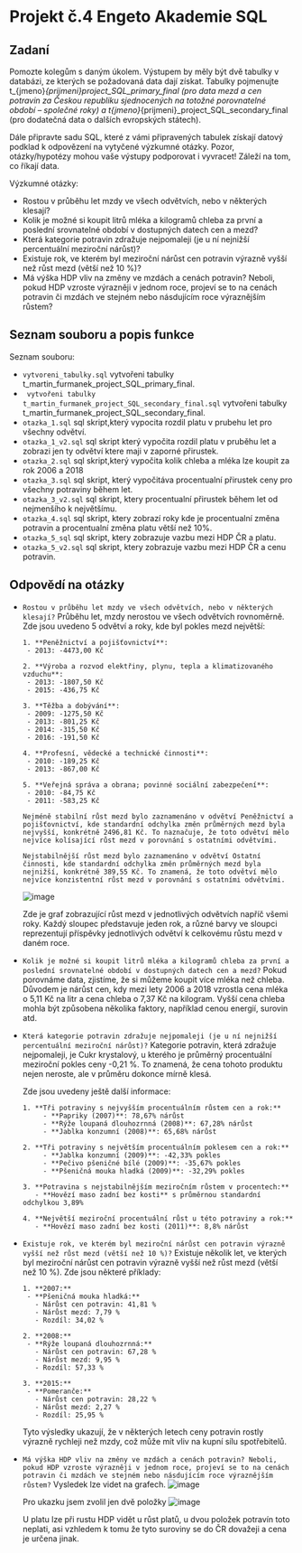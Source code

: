 # Projekt č.4 Engeto Akademie SQL

## Zadaní
Pomozte kolegům s daným úkolem. Výstupem by měly být dvě tabulky v databázi, ze kterých se požadovaná data dají získat. Tabulky pojmenujte t_{jmeno}_{prijmeni}_project_SQL_primary_final (pro data mezd a cen potravin za Českou republiku sjednocených na totožné porovnatelné období – společné roky) a t_{jmeno}_{prijmeni}_project_SQL_secondary_final (pro dodatečná data o dalších evropských státech).

Dále připravte sadu SQL, které z vámi připravených tabulek získají datový podklad k odpovězení na vytyčené výzkumné otázky. Pozor, otázky/hypotézy mohou vaše výstupy podporovat i vyvracet! Záleží na tom, co říkají data.

Výzkumné otázky:
- Rostou v průběhu let mzdy ve všech odvětvích, nebo v některých klesají?
- Kolik je možné si koupit litrů mléka a kilogramů chleba za první a poslední srovnatelné období v dostupných datech cen a mezd?
- Která kategorie potravin zdražuje nejpomaleji (je u ní nejnižší percentuální meziroční nárůst)?
- Existuje rok, ve kterém byl meziroční nárůst cen potravin výrazně vyšší než růst mezd (větší než 10 %)?
- Má výška HDP vliv na změny ve mzdách a cenách potravin? Neboli, pokud HDP vzroste výrazněji v jednom roce, projeví se to na cenách potravin či mzdách ve stejném nebo násdujícím roce výraznějším růstem?

## Seznam souboru a popis funkce
Seznam souboru:
- `vytvoreni_tabulky.sql` vytvořeni tabulky t_martin_furmanek_project_SQL_primary_final.
- ` vytvořeni tabulky t_martin_furmanek_project_SQL_secondary_final.sql` vytvořeni tabulky t_martin_furmanek_project_SQL_secondary_final.
- `otazka_1.sql` sql skript,který vypocita rozdil platu v prubehu let pro všechny odvětví.
- `otazka_1_v2.sql` sql skript který vypočita rozdil platu v pruběhu let a zobrazi jen ty odvětví ktere maji v zaporné přirustek.
- `otazka_2.sql` sql skript,který vypočita kolik chleba a mléka lze koupit za rok 2006 a 2018
- `otazka_3.sql` sql skript, který vypočitáva procentualní přirustek ceny pro všechny potraviny během let.
- `otazka_3_v2.sql` sql skript, ktery procentualní přirustek během let od nejmenšího k největšímu.
- `otazka_4.sql` sql skript, ktery zobrazí roky kde je procentualní změna potravin a procentualní změna platu větší než 10%.
- `otazka_5_sql` sql skript, ktery zobrazuje vazbu mezi HDP ČR a platu.
- `otazka_5_v2.sql` sql skript, ktery zobrazuje vazbu mezi HDP ČR a cenu potravin.


## Odpovědí na otázky
- `Rostou v průběhu let mzdy ve všech odvětvích, nebo v některých klesají?` Průběhu let, mzdy nerostou ve všech odvětvích rovnoměrně. Zde jsou uvedeno 5 odvětví a roky, kde byl pokles mezd největší:
  
      1. **Peněžnictví a pojišťovnictví**:
       - 2013: -4473,00 Kč

      2. **Výroba a rozvod elektřiny, plynu, tepla a klimatizovaného vzduchu**:
       - 2013: -1807,50 Kč
       - 2015: -436,75 Kč

      3. **Těžba a dobývání**:
       - 2009: -1275,50 Kč
       - 2013: -801,25 Kč
       - 2014: -315,50 Kč
       - 2016: -191,50 Kč

      4. **Profesní, vědecké a technické činnosti**:
       - 2010: -189,25 Kč
       - 2013: -867,00 Kč

      5. **Veřejná správa a obrana; povinné sociální zabezpečení**:
       - 2010: -84,75 Kč
       - 2011: -583,25 Kč
      
      Nejméně stabilní růst mezd bylo zaznamenáno v odvětví Peněžnictví a pojišťovnictví, kde standardní odchylka změn průměrných mezd byla nejvyšší, konkrétně 2496,81 Kč. To naznačuje, že toto odvětví mělo nejvíce kolísající růst mezd v porovnání s ostatními odvětvími.
  
      Nejstabilnější růst mezd bylo zaznamenáno v odvětví Ostatní činnosti, kde standardní odchylka změn průměrných mezd byla nejnižší, konkrétně 389,55 Kč. To znamená, že toto odvětví mělo nejvíce konzistentní růst mezd v porovnání s ostatními odvětvími.

  ![image](https://github.com/user-attachments/assets/0e4e07ce-c65c-4cec-9ee4-efef27ae4c58)

  Zde je graf zobrazující růst mezd v jednotlivých odvětvích napříč všemi roky. Každý sloupec představuje jeden rok, a různé barvy ve sloupci reprezentují příspěvky jednotlivých odvětví k celkovému růstu mezd v daném roce.

  
- `Kolik je možné si koupit litrů mléka a kilogramů chleba za první a poslední srovnatelné období v dostupných datech cen a mezd?` Pokud porovnáme data, zjistíme, že si můžeme koupit více mléka než chleba. Důvodem je nárůst cen, kdy mezi lety 2006 a 2018 vzrostla cena mléka o 5,11 Kč na litr a cena chleba o 7,37 Kč na kilogram. Vyšší cena chleba mohla být způsobena několika faktory, například cenou energií, surovin atd.

  
- `Která kategorie potravin zdražuje nejpomaleji (je u ní nejnižší percentuální meziroční nárůst)?`
  Kategorie potravin, která zdražuje nejpomaleji, je Cukr krystalový, u kterého je průměrný procentuální meziroční pokles ceny -0,21 %. To znamená, že cena tohoto produktu nejen neroste, ale v průměru dokonce mírně klesá.

  Zde jsou uvedeny ještě další informace: 

      1. **Tři potraviny s nejvyšším procentuálním růstem cen a rok:**
           - **Papriky (2007)**: 78,67% nárůst
           - **Rýže loupaná dlouhozrnná (2008)**: 67,28% nárůst
           - **Jablka konzumní (2008)**: 65,68% nárůst

      2. **Tři potraviny s největším procentuálním poklesem cen a rok:**
           - **Jablka konzumní (2009)**: -42,33% pokles
           - **Pečivo pšeničné bílé (2009)**: -35,67% pokles
           - **Pšeničná mouka hladká (2009)**: -32,29% pokles

      3. **Potravina s nejstabilnějším meziročním růstem v procentech:**
         - **Hovězí maso zadní bez kosti** s průměrnou standardní odchylkou 3,89%

      4. **Největší meziroční procentuální růst u této potraviny a rok:**
         - **Hovězí maso zadní bez kosti (2011)**: 8,8% nárůst

  
- `Existuje rok, ve kterém byl meziroční nárůst cen potravin výrazně vyšší než růst mezd (větší než 10 %)?` Existuje několik let, ve kterých byl meziroční nárůst cen potravin výrazně vyšší než růst mezd (větší než 10 %). Zde jsou některé příklady:

      1. **2007:**
       - **Pšeničná mouka hladká:** 
         - Nárůst cen potravin: 41,81 %
         - Nárůst mezd: 7,79 %
         - Rozdíl: 34,02 %

      2. **2008:**
       - **Rýže loupaná dlouhozrnná:** 
         - Nárůst cen potravin: 67,28 %
         - Nárůst mezd: 9,95 %
         - Rozdíl: 57,33 %

      3. **2015:**
       - **Pomeranče:** 
         - Nárůst cen potravin: 28,22 %
         - Nárůst mezd: 2,27 %
         - Rozdíl: 25,95 %

  Tyto výsledky ukazují, že v některých letech ceny potravin rostly výrazně rychleji než mzdy, což může mít vliv na kupní sílu spotřebitelů.

  
- `Má výška HDP vliv na změny ve mzdách a cenách potravin? Neboli, pokud HDP vzroste výrazněji v jednom roce, projeví se to na cenách potravin či mzdách ve stejném nebo násdujícím roce výraznějším růstem?` Vysledek lze videt na grafech.
  ![image](https://github.com/user-attachments/assets/f065ea8e-8a51-4960-9762-83c00cf4c558)

  Pro ukazku jsem zvolil jen dvě položky
  ![image](https://github.com/user-attachments/assets/95a09ddb-fd89-4b2c-9dbc-6b93bc6c904d)

  U platu lze při rustu HDP vidět u růst platů, u dvou položek potravín toto neplati, asi vzhledem k tomu že tyto suroviny se do ČR dovažeji a cena je určena jinak.



